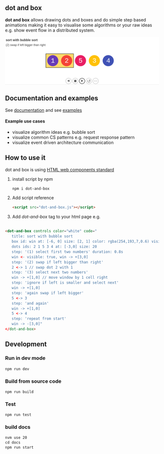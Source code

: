 ## dot and box

**dot and box** allows drawing dots and boxes and do simple step based animations making it easy to
visualise some algorithms or your raw ideas e.g. show event flow in a distributed system.


[![dab_view.png](docs%2Fstatic%2Fimg%2Fdab_view.png)](https://dot-and-box.github.io/dot_and_box)
## Documentation and examples

See [documentation](https://dot-and-box.github.io/dot_and_box) and see [examples](https://dot-and-box.github.io/dot_and_box/category/examples)

#### Example use cases

- visualize algorithm ideas e.g. bubble sort
- visualize common CS patterns e.g. request response pattern 
- visualize event driven architecture communication

## How to use it
dot and box is using [HTML web components standard](https://developer.mozilla.org/en-US/docs/Web/API/Web_Components)

1) install script by npm 
   ```shell
   npm i dot-and-box
   ```
2) Add script reference
    ```html
    <script src="dot-and-box.js"></script>
    ```
3) Add *dot-and-box* tag to your html page e.g.
```html

<dot-and-box controls color="white" code="
   title: sort with bubble sort
   box id: win at: [-6, 0] size: [2, 1] color: rgba(254,193,7,0.6) visible: false
   dots ids: 2 1 5 3 4 at: [-3,0] size: 20
   step: '(1) select first two numbers' duration: 0.8s
   win <- visible: true, win -> +[3,0]
   step: '(2) swap if left bigger than right'
   2 <-> 1 // swap dot 2 with 1
   step: '(3) select next two numbers'
   win -> +[1,0] // move window by 1 cell right
   step: 'ignore if left is smaller and select next'
   win -> +[1,0]
   step: 'again swap if left bigger'
   5 <-> 3
   step: 'and again'
   win -> +[1,0]
   5 <-> 4
   step: 'repeat from start'
   win -> -[3,0]"
</dot-and-box>
```

## Development

### Run in dev mode

```shell
npm run dev
```

### Build from source code

```shell
npm run build
```

### Test

```shell
npm run test
```
### build docs
```shell
nvm use 20
cd docs
npm run start
```
